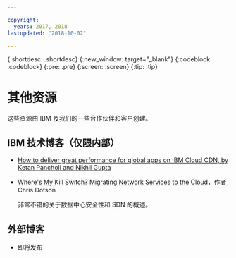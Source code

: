 ```yaml
---

copyright:
  years: 2017, 2018
lastupdated: "2018-10-02"

---
```


{:shortdesc: .shortdesc}
{:new_window: target="_blank"}
{:codeblock: .codeblock}
{:pre: .pre}
{:screen: .screen}
{:tip: .tip}

# 其他资源

这些资源由 IBM 及我们的一些合作伙伴和客户创建。

## IBM 技术博客（仅限内部）

 * [How to deliver great performance for global apps on IBM Cloud CDN, by Ketan Pancholi and Nikhil Gupta](https://www.ibm.com/w3-techblog/use-cases/2018/05/content-delivery-service/)
 
 * [Where's My Kill Switch? Migrating Network Services to the Cloud](https://www.ibm.com/w3-techblog/wcp/2018/09/migrating-network-services/)，作者 Chris Dotson
 
   非常不错的关于数据中心安全性和 SDN 的概述。


## 外部博客

* 即将发布
